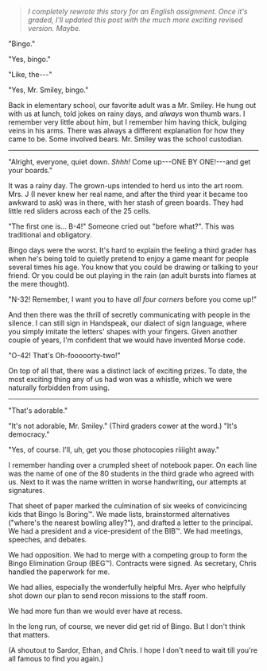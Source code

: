 > *I completely rewrote this story for an English assignment. Once it's graded,
> I'll updated this post with the much more exciting revised version. Maybe.*

"Bingo."

"Yes, bingo."

"Like, the---"

"Yes, Mr. Smiley, bingo."

Back in elementary school, our favorite adult was a Mr. Smiley. He hung out
with us at lunch, told jokes on rainy days, and *always* won thumb wars. I
remember very little about him, but I remember him having thick, bulging veins
in his arms. There was always a different explanation for how they came to be.
Some involved bears. Mr. Smiley was the school custodian.

---

"Alright, everyone, quiet down. *Shhh!* Come up---ONE BY ONE!---and get your boards."

It was a rainy day. The grown-ups intended to herd us into the art room. Mrs. J
(I never knew her real name, and after the third year it became too awkward to
ask) was in there, with her stash of green boards. They had little red sliders
across each of the 25 cells.

"The first one is... B-4!" Someone cried out "before what?". This was
traditional and obligatory.

Bingo days were the worst. It's hard to explain the feeling a third grader has
when he's being told to quietly pretend to enjoy a game meant for people
several times his age. You know that you could be drawing or talking to your
friend. Or you could be out playing in the rain (an adult bursts into flames at
the mere thought).

"N-32! Remember, I want you to have *all four corners* before you come up!"

And then there was the thrill of secretly communicating with people in the
silence. I can still sign in Handspeak, our dialect of sign language, where you
simply imitate the letters' shapes with your fingers. Given another couple of
years, I'm confident that we would have invented Morse code.

"O-42! That's Oh-fooooorty-two!"

On top of all that, there was a distinct lack of exciting prizes. To date, the
most exciting thing any of us had won was a whistle, which we were naturally
forbidden from using.

---

"That's adorable."

"It's not adorable, Mr. Smiley." (Third graders cower at the word.) "It's
democracy."

"Yes, of course. I'll, uh, get you those photocopies riiiight away."

I remember handing over a crumpled sheet of notebook paper. On each line was
the name of one of the 80 students in the third grade who agreed with us. Next
to it was the name written in worse handwriting, our attempts at signatures.

That sheet of paper marked the culmination of six weeks of convicincing kids
that Bingo Is Boring&trade;. We made lists, brainstormed alternatives ("where's
the nearest bowling alley?"), and drafted a letter to the principal. We had a
president and a vice-president of the BIB&trade;. We had meetings, speeches,
and debates.

We had opposition. We had to merge with a competing group to form the Bingo
Elimination Group (BEG&trade;). Contracts were signed. As secretary, Chris
handled the paperwork for me.

We had allies, especially the wonderfully helpful Mrs. Ayer who helpfully shot
down our plan to send recon missions to the staff room.

We had more fun than we would ever have at recess.

In the long run, of course, we never did get rid of Bingo. But I don't think
that matters.

(A shoutout to Sardor, Ethan, and Chris. I hope I don't need to wait till
you're all famous to find you again.)
